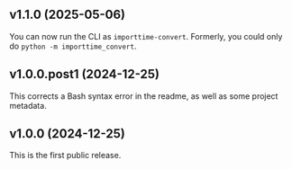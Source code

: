 ## v1.1.0 (2025-05-06)

You can now run the CLI as `importtime-convert`. Formerly, you could only do `python -m importtime_convert`.

## v1.0.0.post1 (2024-12-25)

This corrects a Bash syntax error in the readme, as well as some project metadata.

## v1.0.0 (2024-12-25)

This is the first public release.
